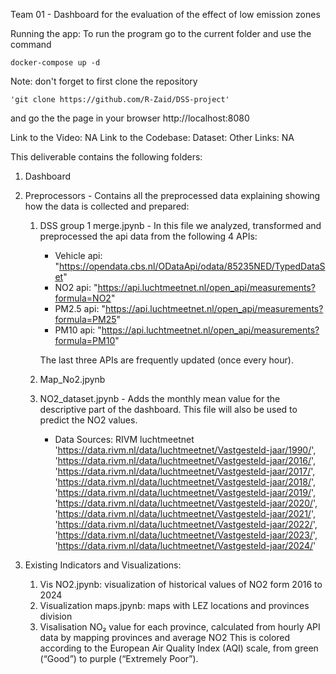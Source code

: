 Team 01 - Dashboard for the evaluation of the effect of low emission zones 

Running the app:
To run the program go to the current folder and use the command
    
    docker-compose up -d
    
Note: don't forget to first clone the repository 
    
    'git clone https://github.com/R-Zaid/DSS-project' 
    
and go the the page in your browser
http://localhost:8080

Link to the Video: NA
Link to the Codebase: 
Dataset: 
Other Links: NA

This deliverable contains the following folders:
1. Dashboard


2. Preprocessors - Contains all the preprocessed data explaining showing how the data is collected and prepared:
    
    1.  DSS group 1 merge.jpynb - In this file we analyzed, transformed and preprocessed the api data from the following 4 APIs:
        * Vehicle api: "https://opendata.cbs.nl/ODataApi/odata/85235NED/TypedDataSet"
        * NO2 api: "https://api.luchtmeetnet.nl/open_api/measurements?formula=NO2"
        * PM2.5 api: "https://api.luchtmeetnet.nl/open_api/measurements?formula=PM25"
        * PM10 api: "https://api.luchtmeetnet.nl/open_api/measurements?formula=PM10"

        The last three APIs are frequently updated (once every hour).
    
    2. Map_No2.jpynb
    
    3. NO2_dataset.jpynb - Adds the monthly mean value for the descriptive part of the dashboard. This file will also be used to predict the NO2 values.
       * Data Sources: RIVM luchtmeetnet  
            'https://data.rivm.nl/data/luchtmeetnet/Vastgesteld-jaar/1990/', 
            'https://data.rivm.nl/data/luchtmeetnet/Vastgesteld-jaar/2016/',
            'https://data.rivm.nl/data/luchtmeetnet/Vastgesteld-jaar/2017/',
            'https://data.rivm.nl/data/luchtmeetnet/Vastgesteld-jaar/2018/',
            'https://data.rivm.nl/data/luchtmeetnet/Vastgesteld-jaar/2019/',
            'https://data.rivm.nl/data/luchtmeetnet/Vastgesteld-jaar/2020/',
            'https://data.rivm.nl/data/luchtmeetnet/Vastgesteld-jaar/2021/',
            'https://data.rivm.nl/data/luchtmeetnet/Vastgesteld-jaar/2022/',
            'https://data.rivm.nl/data/luchtmeetnet/Vastgesteld-jaar/2023/',
            'https://data.rivm.nl/data/luchtmeetnet/Vastgesteld-jaar/2024/'


3. Existing Indicators and Visualizations:
    1. Vis NO2.jpynb: visualization of historical values of NO2 form 2016 to 2024
    2. Visualization maps.jpynb: maps with LEZ locations and provinces division
    3. Visalisation NO₂ value for each province, calculated from hourly API data by mapping  provinces and average NO2 This is colored according to the European Air Quality Index (AQI) scale, from green (“Good”) to purple (“Extremely Poor”).
